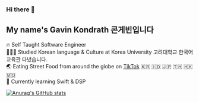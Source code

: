 ### Hi there 👋
## My name's Gavin Kondrath 콘게빈입니다

🔥 Self Taught Software Engineer</br>
👩🏻‍🎓 Studied Korean language & Culture at Korea University 고려대학교 한국어교육관 다녔습니다.</br>
🌏 Eating Street Food from around the globe on [TikTok](https://www.tiktok.com/@gavin_kondrath) 🇰🇷 🇮🇩 🇯🇵 🇹🇭 🇭🇰 🇲🇴</br>
🌱 Currently learning Swift & DSP</br>

[![Anurag's GitHub stats](https://github-readme-stats.vercel.app/api?username=gavink97&show_icons=true&theme=transparent)](https://github.com/anuraghazra/github-readme-stats)
